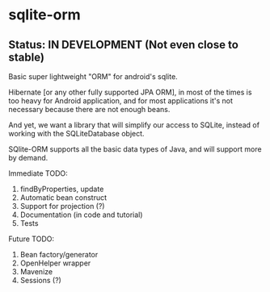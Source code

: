 sqlite-orm
==========

Status: IN DEVELOPMENT (Not even close to stable)
-------------------------------------------------

Basic super lightweight "ORM" for android's sqlite.

Hibernate [or any other fully supported JPA ORM], in most of the times is too heavy for Android application, and for most applications it's not necessary because there are not enough beans.

And yet, we want a library that will simplify our access to SQLite, instead of working with the SQLiteDatabase object.

SQlite-ORM supports all the basic data types of Java, and will support more by demand.

Immediate TODO:
  1. findByProperties, update
  2. Automatic bean construct
  3. Support for projection (?)
  4. Documentation (in code and tutorial)
  5. Tests

Future TODO:
  1. Bean factory/generator
  2. OpenHelper wrapper
  3. Mavenize
  4. Sessions (?)
